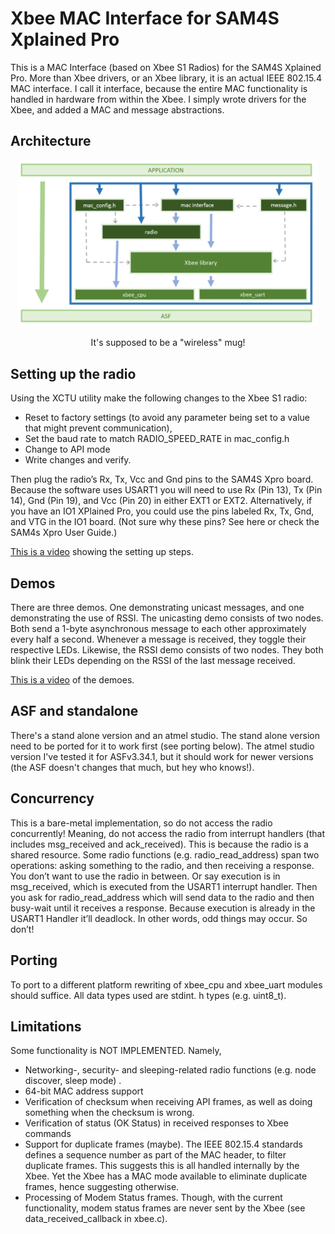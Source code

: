 # Xbee MAC Interface for SAM4S Xplained Pro

This is a MAC Interface (based on Xbee S1 Radios) for the SAM4S Xplained Pro. More than Xbee drivers, or an Xbee library, it is an actual IEEE 802.15.4 MAC interface. I call it interface, because the entire MAC functionality is handled in hardware from within the Xbee. I simply wrote drivers for the Xbee, and added a MAC and message abstractions.

## Architecture 

<p align="center">
  <img src="https://github.com/rromanotero/xbee_mac_interface/blob/master/architecture.png" width="480"/>
  <p align="center">It's supposed to be a "wireless" mug!</p>
</p>


## Setting up the radio

Using the XCTU utility make the following changes to the Xbee S1 radio:

- Reset to factory settings (to avoid any parameter being set to a value that might prevent communication),
- Set the baud rate to match RADIO_SPEED_RATE in mac_config.h
- Change to API mode
- Write changes and verify.

Then plug the radio’s Rx, Tx, Vcc and Gnd pins to the SAM4S Xpro board. Because the software uses USART1 you will need to use Rx (Pin 13), Tx (Pin 14), Gnd (Pin 19), and Vcc (Pin 20) in either EXT1 or EXT2. Alternatively, if you have an IO1 XPlained Pro, you could use the pins labeled Rx, Tx, Gnd, and VTG in the IO1 board. (Not sure why these pins? See here or check the SAM4s Xpro User Guide.)

[This is a video](https://youtu.be/72OjWygrqdo) showing the setting up steps.

## Demos

There are three demos. One  demonstrating unicast messages, and one demonstrating the use of RSSI. The unicasting demo consists of two nodes. Both send a 1-byte asynchronous message to each other approximately every half a second. Whenever a message is received, they toggle their respective LEDs. Likewise, the RSSI demo consists of two nodes. They both blink their LEDs depending on the RSSI of the last message received.

[This is a video](https://youtu.be/7ae6xg3zPZA) of the demoes.


## ASF and standalone

There's a stand alone version and an atmel studio. The stand alone version need to be ported for it to work first (see porting below). The atmel studio version I've tested it for ASFv3.34.1, but it should work for newer versions (the ASF doesn't changes that much, but hey who knows!).

## Concurrency

This is a bare-metal implementation, so do not access the radio concurrently! Meaning, do not access the radio from interrupt handlers (that includes msg_received and ack_received). This is because the radio is a shared resource. Some radio functions (e.g. radio_read_address) span two operations: asking something to the radio, and then receiving a response. You don’t want to use the radio in between. Or say execution is in msg_received, which is executed from the USART1 interrupt handler. Then you ask for radio_read_address which will send data to the radio and then busy-wait until it receives a response. Because execution is already in the USART1 Handler it’ll deadlock. In other words, odd things may occur. So don’t!

## Porting

To port to a different platform rewriting of xbee_cpu and xbee_uart modules should suffice. All data types used are stdint. h types (e.g. uint8_t).

## Limitations

Some functionality is NOT IMPLEMENTED. Namely,

- Networking-, security- and sleeping-related radio functions (e.g. node discover, sleep mode) .
- 64-bit MAC address support
- Verification of checksum when receiving API frames, as well as doing something when the checksum is wrong.
- Verification of status (OK Status) in received responses to Xbee commands
- Support for duplicate frames (maybe). The IEEE 802.15.4 standards defines a sequence number as part of the MAC header, to filter duplicate frames. This suggests this is all handled internally by the Xbee. Yet the Xbee has a MAC mode available to eliminate duplicate frames, hence suggesting otherwise.
- Processing of Modem Status frames. Though, with the current functionality, modem status frames are never sent by the Xbee (see data_received_callback in xbee.c).


